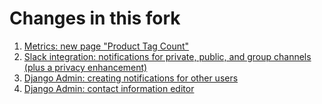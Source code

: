 # Changes in this fork

1. [Metrics: new page "Product Tag Count"](https://github.com/DefectDojo/django-DefectDojo/pull/9152)
2. [Slack integration: notifications for private, public, and group channels (plus a privacy enhancement)](https://github.com/DefectDojo/django-DefectDojo/pull/9046)
3. [Django Admin: creating notifications for other users](https://github.com/DefectDojo/django-DefectDojo/pull/9341)
4. [Django Admin: contact information editor](https://github.com/DefectDojo/django-DefectDojo/pull/9300)
